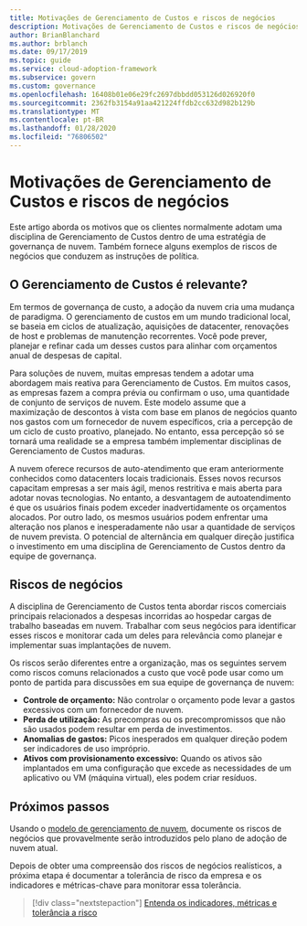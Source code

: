 ```yaml
---
title: Motivações de Gerenciamento de Custos e riscos de negócios
description: Motivações de Gerenciamento de Custos e riscos de negócios
author: BrianBlanchard
ms.author: brblanch
ms.date: 09/17/2019
ms.topic: guide
ms.service: cloud-adoption-framework
ms.subservice: govern
ms.custom: governance
ms.openlocfilehash: 16408b01e06e29fc2697dbbdd053126d026920f0
ms.sourcegitcommit: 2362fb3154a91aa421224ffdb2cc632d982b129b
ms.translationtype: MT
ms.contentlocale: pt-BR
ms.lasthandoff: 01/28/2020
ms.locfileid: "76806502"
---
```

# <a name="cost-management-motivations-and-business-risks"></a>Motivações de Gerenciamento de Custos e riscos de negócios

Este artigo aborda os motivos que os clientes normalmente adotam uma disciplina de Gerenciamento de Custos dentro de uma estratégia de governança de nuvem. Também fornece alguns exemplos de riscos de negócios que conduzem as instruções de política.

<!-- markdownlint-disable MD026 -->

## <a name="is-cost-management-relevant"></a>O Gerenciamento de Custos é relevante?

Em termos de governança de custo, a adoção da nuvem cria uma mudança de paradigma. O gerenciamento de custos em um mundo tradicional local, se baseia em ciclos de atualização, aquisições de datacenter, renovações de host e problemas de manutenção recorrentes. Você pode prever, planejar e refinar cada um desses custos para alinhar com orçamentos anual de despesas de capital.

Para soluções de nuvem, muitas empresas tendem a adotar uma abordagem mais reativa para Gerenciamento de Custos. Em muitos casos, as empresas fazem a compra prévia ou confirmam o uso, uma quantidade de conjunto de serviços de nuvem. Este modelo assume que a maximização de descontos à vista com base em planos de negócios quanto nos gastos com um fornecedor de nuvem específicos, cria a percepção de um ciclo de custo proativo, planejado. No entanto, essa percepção só se tornará uma realidade se a empresa também implementar disciplinas de Gerenciamento de Custos maduras.

A nuvem oferece recursos de auto-atendimento que eram anteriormente conhecidos como datacenters locais tradicionais. Esses novos recursos capacitam empresas a ser mais ágil, menos restritiva e mais aberta para adotar novas tecnologias. No entanto, a desvantagem de autoatendimento é que os usuários finais podem exceder inadvertidamente os orçamentos alocados. Por outro lado, os mesmos usuários podem enfrentar uma alteração nos planos e inesperadamente não usar a quantidade de serviços de nuvem prevista. O potencial de alternância em qualquer direção justifica o investimento em uma disciplina de Gerenciamento de Custos dentro da equipe de governança.

## <a name="business-risk"></a>Riscos de negócios

A disciplina de Gerenciamento de Custos tenta abordar riscos comerciais principais relacionados a despesas incorridas ao hospedar cargas de trabalho baseadas em nuvem. Trabalhar com seus negócios para identificar esses riscos e monitorar cada um deles para relevância como planejar e implementar suas implantações de nuvem.

Os riscos serão diferentes entre a organização, mas os seguintes servem como riscos comuns relacionados a custo que você pode usar como um ponto de partida para discussões em sua equipe de governança de nuvem:

- **Controle de orçamento:** Não controlar o orçamento pode levar a gastos excessivos com um fornecedor de nuvem.
- **Perda de utilização:** As precompras ou os precompromissos que não são usados podem resultar em perda de investimentos.
- **Anomalias de gastos:** Picos inesperados em qualquer direção podem ser indicadores de uso impróprio.
- **Ativos com provisionamento excessivo:** Quando os ativos são implantados em uma configuração que excede as necessidades de um aplicativo ou VM (máquina virtual), eles podem criar resíduos.

## <a name="next-steps"></a>Próximos passos

Usando o [modelo de gerenciamento de nuvem](./template.md), documente os riscos de negócios que provavelmente serão introduzidos pelo plano de adoção de nuvem atual.

Depois de obter uma compreensão dos riscos de negócios realísticos, a próxima etapa é documentar a tolerância de risco da empresa e os indicadores e métricas-chave para monitorar essa tolerância.

> [!div class="nextstepaction"]
> [Entenda os indicadores, métricas e tolerância a risco](./metrics-tolerance.md)
